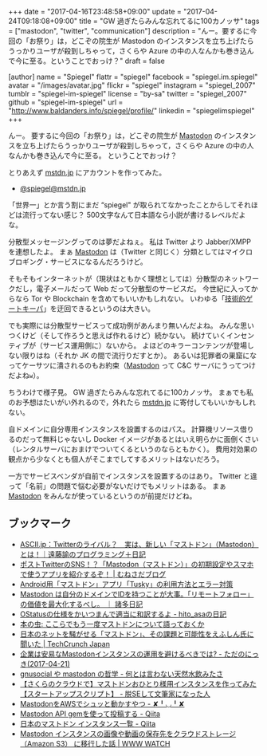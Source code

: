 +++
date = "2017-04-16T23:48:58+09:00"
update = "2017-04-24T09:18:08+09:00"
title = "GW 過ぎたらみんな忘れてるに100カノッサ"
tags = ["mastodon", "twitter", "communication"]
description = "んー。要するに今回の「お祭り」は，どこぞの院生が Mastodon のインスタンスを立ち上げたらうっかりユーザが殺到しちゃって，さくらや Azure の中の人なんかも巻き込んで今に至る。ということでおっけ？"
draft = false

[author]
  name = "Spiegel"
  flattr = "spiegel"
  facebook = "spiegel.im.spiegel"
  avatar = "/images/avatar.jpg"
  flickr = "spiegel"
  instagram = "spiegel_2007"
  tumblr = "spiegel-im-spiegel"
  license = "by-sa"
  twitter = "spiegel_2007"
  github = "spiegel-im-spiegel"
  url = "http://www.baldanders.info/spiegel/profile/"
  linkedin = "spiegelimspiegel"
+++

んー。
要するに今回の「お祭り」は，どこぞの院生が [Mastodon] のインスタンスを立ち上げたらうっかりユーザが殺到しちゃって，さくらや Azure の中の人なんかも巻き込んで今に至る。
ということでおっけ？

とりあえず [mstdn.jp] にアカウントを作ってみた。

- [@spiegel@mstdn.jp](https://mstdn.jp/@spiegel "Der spiegel im spiegel - mstdn.jp")

「世界一」とか言う割にまだ “spiegel" が取られてなかったことからしてそれほどは流行ってない感じ？
500文字なんて日本語なら小説が書けるレベルだよな。

分散型メッセージングってのは夢だよねぇ。
私は Twitter より Jabber/XMPP を連想したよ。
まぁ [Mastodon] は（Twitter と同じく）分類としてはマイクロブロギング・サービスになるんだろうけど。

そもそもインターネットが（現状はともかく理想としては）分散型のネットワークだし，電子メールだって Web だって分散型のサービスだ。
今世紀に入ってからなら Tor や Blockchain を含めてもいいかもしれない。
いわゆる「[技術的ゲートキーパ](http://www.baldanders.info/spiegel/log2/000490.shtml "監視をコントロールする — Baldanders.info")」を迂回できるというのは大きい。

でも実際には分散型サービスって成功例があんまり無いんだよね。
みんな思いつくけど（そして作ろうと思えば作れるけど）続かない。
続けていくインセンティブが（サービス運用側に）ないから。
よほどのキラーコンテンツが登場しない限りはね（それか JK の間で流行りだすとか）。
あるいは犯罪者の巣窟になってケーサツに潰されるのもお約束（[Mastodon] って C&C サーバにうってつけだよね`w`）。

ちうわけで様子見。
GW 過ぎたらみんな忘れてるに100カノッサ。
まぁでも私のお予想はたいがい外れるので，外れたら [mstdn.jp] に寄付してもいいかもしれない。

自ドメインに自分専用インスタンスを設置するのはパス。
計算機リソース借りるのだって無料じゃないし Docker イメージがあるとはいえ明らかに面倒くさい（レンタルサーバにおまけでついてくるというのならともかく）。
費用対効果の観点から少なくとも個人がそこまでしてするメリットはないだろう。

一方でサービスベンダが自前でインスタンスを設置するのはあり。
Twitter と違って「名前」の問題で悩む必要がないだけでもメリットはある。
まぁ [Mastodon] をみんなが使っているというのが前提だけどね。

## ブックマーク

- [ASCII.jp：Twitterのライバル？　実は、新しい「マストドン」（Mastodon）とは！｜遠藤諭のプログラミング＋日記](http://ascii.jp/elem/000/001/465/1465842/)
- [ポストTwitterのSNS！？「Mastodon（マストドン）」の初期設定やスマホで使うアプリを紹介するぞ！ | むねさだブログ](http://munesada.com/2017/04/13/blog-9885)
- [Android用「マストドン」アプリ「Tusky」の利用方法とエラー対策](http://did2memo.net/2017/04/14/mastodon-android-app/)
- [Mastodon は自分のドメインでIDを持つことが大事。「リモートフォロー」の価値を最大化するべし。 ｜ 諸多日記](https://isid.ai/diary/2017/04/14/1179/)
- [OStatusの仕様をかいつまんで適当に和訳するよ - hito_asaの日記](http://hitoasa.hateblo.jp/entry/20101013/1286950786)
- [本の虫: ここらでもう一度マストドンについて語っておくか](https://cpplover.blogspot.jp/2017/04/blog-post_20.html)
- [日本のネットを騒がせる「マストドン」、その課題と可能性をえふしん氏に聞いた | TechCrunch Japan](http://jp.techcrunch.com/2017/04/20/mastodon/)
- [企業は安易なMastodonインスタンスの運用を避けるべきでは? - ただのにっき(2017-04-21)](http://sho.tdiary.net/20170421.html)
- [gnusocial や mastodon の哲学 - 何とは言わない天然水飲みたさ](https://blog.cardina1.red/2017/04/13/federated-social-web/)
- [【さくらのクラウドで】マストドンおひとり様用インスタンスを作ってみた【スタートアップスクリプト】 - 脱SEして文筆家になった人](http://yotsumao.hatenablog.com/entry/2017/04/19/%E3%80%90%E3%81%95%E3%81%8F%E3%82%89%E3%81%AE%E3%82%AF%E3%83%A9%E3%82%A6%E3%83%89%E3%81%A7%E3%80%91%E3%83%9E%E3%82%B9%E3%83%88%E3%83%89%E3%83%B3%E3%81%8A%E3%81%B2%E3%81%A8%E3%82%8A%E6%A7%98%E7%94%A8)
- [MastodonをAWSでシュッと動かすやつ - ✘╹◡╹✘](http://r7kamura.hatenablog.com/entry/2017/04/20/014606)
- [Mastodon API gemを使って投稿する - Qiita](http://qiita.com/takahashim/items/a8c0eb3a75d366cfe87b)
- [日本のマストドン インスタンス一覧 - Qiita](http://qiita.com/cv_k/items/8ecafea3ce7dd720cec6)
- [Mastodon インスタンスの画像や動画の保存先をクラウドストレージ （Amazon S3） に移行した話 | WWW WATCH](https://hyper-text.org/archives/2017/04/mastodon-instance-with-amazon-s3.shtml)

[Mastodon]: https://github.com/tootsuite/mastodon "tootsuite/mastodon: A GNU Social-compatible microblogging server"
[mstdn.jp]: https://mstdn.jp/
